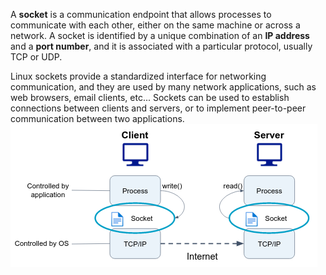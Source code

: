 A **socket** is a communication endpoint that allows processes to communicate with each other, either on the same machine or across a network. A socket is identified by a unique combination of an **IP address** and a **port number**, and it is associated with a particular protocol, usually TCP or UDP.

Linux sockets provide a standardized interface for networking communication, and they are used by many network applications, such as web browsers, email clients, etc... Sockets can be used to establish connections between clients and servers, or to implement peer-to-peer communication between two applications.
![alt text](./image2.png)